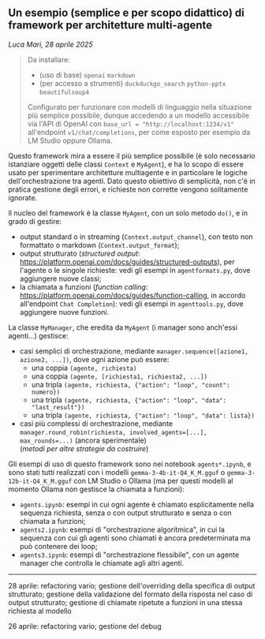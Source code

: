 ## Un esempio (semplice e per scopo didattico) di framework per architetture multi-agente

_Luca Mari, 28 aprile 2025_

> Da installare:
> * (uso di base) `openai` `markdown`
> * (per accesso a strumenti) `duckduckgo_search` `python-pptx` `beautifulsoup4`
>
> Configurato per funzionare con modelli di linguaggio nella situazione più semplice possibile, dunque accedendo a un modello accessibile via l'API di OpenAI con `base_url = "http://localhost:1234/v1"` all'endpoint `v1/chat/completions`, per come esposto per esempio da LM Studio oppure Ollama.

Questo framework mira a essere il più semplice possibile (è solo necessario istanziare oggetti delle classi `Context` e `MyAgent`), e ha lo scopo di essere usato per sperimentare architetture multiagente e in particolare le logiche dell'orchestrazione tra agenti. Dato questo obiettivo di semplicità, non c'è in pratica gestione degli errori, e richieste non corrette vengono solitamente ignorate.

Il nucleo del framework è la classe `MyAgent`, con un solo metodo `do()`, e in grado di gestire:
* output standard o in streaming (`Context.output_channel`), con testo non formattato o markdown (`Context.output_format`);
* output strutturato (_structured output_: https://platform.openai.com/docs/guides/structured-outputs), per l'agente o le singole richieste: vedi gli esempi in `agentformats.py`, dove aggiungere nuove classi;
* la chiamata a funzioni (_function calling_: https://platform.openai.com/docs/guides/function-calling, in accordo all'endpoint `Chat Completion`): vedi gli esempi in `agenttools.py`, dove aggiungere nuove funzioni.

La classe `MyManager`, che eredita da `MyAgent` (i manager sono anch'essi agenti...) gestisce:
* casi semplici di orchestrazione, mediante `manager.sequence([azione1, azione2, ...])`, dove ogni azione può essere:
    * una coppia `(agente, richiesta)`
    * una coppia `(agente, [richiesta1, richiesta2, ...])`
    * una tripla `(agente, richiesta, {"action": "loop", "count": numero})`
    * una tripla `(agente, richiesta, {"action": "loop", "data": "last_result"})`
    * una tripla `(agente, richiesta, {"action": "loop", "data": lista})`
* casi più complessi di orchestrazione, mediante `manager.round_robin(richiesta, involved_agents=[...], max_rounds=...)` (ancora sperimentale)  
(_metodi per altre strategie da costruire_)

Gli esempi di uso di questo framework sono nei notebook `agents*.ipynb`, e sono stati tutti realizzati con i modelli `gemma-3-4b-it-Q4_K_M.gguf` o `gemma-3-12b-it-Q4_K_M.gguf` con LM Studio o Ollama (ma per questi modelli al momento Ollama non gestisce la chiamata a funzioni):
* `agents.ipynb`: esempi in cui ogni agente è chiamato esplicitamente nella sequenza richiesta, senza o con output strutturato e senza o con chiamata a funzioni;
* `agents2.ipynb`: esempi di "orchestrazione algoritmica", in cui la sequenza con cui gli agenti sono chiamati è ancora predeterminata ma può contenere dei loop;
* `agents3.ipynb`: esempi di "orchestrazione flessibile", con un agente manager che controlla le chiamate agli altri agenti.

---

28 aprile: refactoring vario; gestione dell'overriding della specifica di output strutturato; gestione della validazione del formato della risposta nel caso di output strutturato; gestione di chiamate ripetute a funzioni in una stessa richiesta al modello 

26 aprile: refactoring vario; gestione del debug
